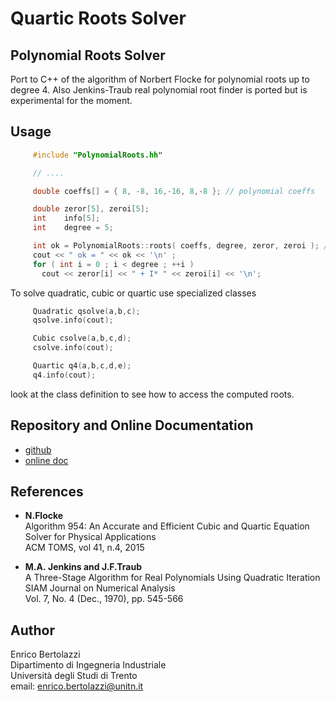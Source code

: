 # Quartic Roots Solver


## Polynomial Roots Solver

Port to C++ of the algorithm of Norbert Flocke for polynomial roots up
to degree 4. Also Jenkins-Traub real polynomial root finder is ported
but is experimental for the moment.

## Usage

```cpp
     #include "PolynomialRoots.hh"

     // ....

     double coeffs[] = { 8, -8, 16,-16, 8,-8 }; // polynomial coeffs

     double zeror[5], zeroi[5];
     int    info[5];
     int    degree = 5;

     int ok = PolynomialRoots::roots( coeffs, degree, zeror, zeroi ); // ok < 0 failed
     cout << " ok = " << ok << '\n' ;
     for ( int i = 0 ; i < degree ; ++i )
       cout << zeror[i] << " + I* " << zeroi[i] << '\n';
```

To solve quadratic, cubic or quartic use specialized classes

```cpp
     Quadratic qsolve(a,b,c);
     qsolve.info(cout);

     Cubic csolve(a,b,c,d);
     csolve.info(cout);

     Quartic q4(a,b,c,d,e);
     q4.info(cout);
```

look at the class definition to see how to access the computed roots.

## Repository and Online Documentation

- [github](https://github.com/ebertolazzi/quarticRootsFlocke)
- [online doc](http://ebertolazzi.github.io/quarticRootsFlocke)

## References

-  **N.Flocke**  
   Algorithm 954: An Accurate and Efficient Cubic and Quartic
   Equation Solver for Physical Applications  
   ACM TOMS, vol 41, n.4, 2015

-  **M.A. Jenkins and J.F.Traub**  
   A Three-Stage Algorithm for Real Polynomials Using Quadratic
   Iteration  
   SIAM Journal on Numerical Analysis  
   Vol. 7, No. 4 (Dec., 1970), pp. 545-566

## Author

Enrico Bertolazzi  
Dipartimento di Ingegneria Industriale  
Università degli Studi di Trento   
email: enrico.bertolazzi@unitn.it
